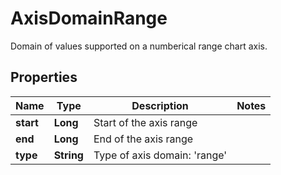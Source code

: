 

# AxisDomainRange

Domain of values supported on a numberical range chart axis.

## Properties

| Name | Type | Description | Notes |
|------------ | ------------- | ------------- | -------------|
|**start** | **Long** | Start of the axis range |  |
|**end** | **Long** | End of the axis range |  |
|**type** | **String** | Type of axis domain: &#39;range&#39; |  |



